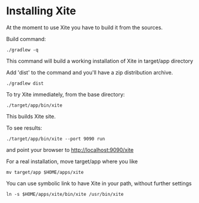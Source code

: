 
Installing Xite
===============

At the moment to use Xite you have to build it from the sources.

Build command:

    ./gradlew -q

This command will build a working installation of Xite in target/app directory

Add 'dist' to the command and you'll have a zip distribution archive.

    ./gradlew dist

To try Xite immediately, from the base directory:

    ./target/app/bin/xite
    
This builds Xite site.

To see results:

    ./target/app/bin/xite --port 9090 run

and point your browser to <http://localhost:9090/xite>

For a real installation, move target/app where you like

    mv target/app $HOME/apps/xite

You can use symbolic link to have Xite in your path, without further settings

    ln -s $HOME/apps/xite/bin/xite /usr/bin/xite





